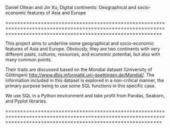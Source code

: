 Daniel Oltean and Jin Xu, Digital continents: Geographical and socio-economic features of Asia and Europe

=================================================================================================================================================================

This project aims to underline some geographical and socio-economic features of Asia and Europe. Obviously, they are two continents with very different pasts, cultures, resources, and economic potential, but also with many common points.

Their traits are discussed based on the Mondial dataset (University of Göttingen) http://www.dbis.informatik.uni-goettingen.de/Mondial/. The information included in this dataset is explored in a non-critical manner, the primary purpose being to use some SQL functions in this specific case.

We use SQL in a Python environment and take profit from Pandas, Seaborn, and Pyplot libraries.

=================================================================================================================================================================
